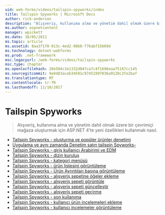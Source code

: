 ```yaml
---
uid: web-forms/videos/tailspin-spyworks/index
title: Tailspin Spyworks | Microsoft Docs
author: rick-anderson
description: "Alışveriş, kullanıma alma ve yönetim dahil olmak üzere bir çevrimiçi mağaza oluşturmak için ASP.NET 4'te yeni özellikleri kullanmak nasıl."
ms.author: aspnetcontent
manager: wpickett
ms.date: 10/05/2011
ms.topic: article
ms.assetid: 8aa371f8-913c-4ed2-98b0-f76abf15669d
ms.technology: dotnet-webforms
ms.prod: .net-framework
msc.legacyurl: /web-forms/videos/tailspin-spyworks
msc.type: chapter
ms.openlocfilehash: 28e504c3e1332d047ca7c4f1696eaaf5167cc145
ms.sourcegitcommit: 9a9483aceb34591c97451997036a9120c3fe2baf
ms.translationtype: MT
ms.contentlocale: tr-TR
ms.lasthandoff: 11/10/2017
---
```

<a name="tailspin-spyworks"></a>Tailspin Spyworks
====================
> Alışveriş, kullanıma alma ve yönetim dahil olmak üzere bir çevrimiçi mağaza oluşturmak için ASP.NET 4'te yeni özellikleri kullanmak nasıl.


- [Tailspin Spyworks - oluşturma ve popüler ürünler denetimi](tailspin-spyworks-creating-and-using-the-popular-products-control.md)
- [Uygulama ve aynı zamanda Denetim satın tailspin Spyworks-](tailspin-spyworks-implementing-and-using-the-also-purchased-control.md)
- [Tailspin Spyworks - giriş kullanıcı Arabirimi ve EDM](tailspin-spyworks-intro-ui-and-edm.md)
- [Tailspin Spyworks - dizin kuruluş](tailspin-spyworks-directory-organization.md)
- [Tailspin Spyworks - kategori menüsü](tailspin-spyworks-category-menu.md)
- [Tailspin Spyworks - ürün listesini görüntüleme](tailspin-spyworks-display-the-product-list.md)
- [Tailspin Spyworks - Ürün Ayrıntıları başına görüntüleme](tailspin-spyworks-display-per-product-details.md)
- [Tailspin Spyworks - alışveriş sepetine öğeler ekleme](tailspin-spyworks-adding-items-to-the-shopping-cart.md)
- [Tailspin Spyworks - alışveriş sepeti görüntüle](tailspin-spyworks-display-shopping-cart.md)
- [Tailspin Spyworks - alışveriş sepeti güncelleştir](tailspin-spyworks-update-the-shopping-cart.md)
- [Tailspin Spyworks - alışveriş sepeti geçirme](tailspin-spyworks-migrate-the-shopping-cart.md)
- [Tailspin Spyworks - son kullanıma](tailspin-spyworks-final-check-out.md)
- [Tailspin Spyworks - kullanıcı ürün incelemeleri ekleme](tailspin-spyworks-adding-user-product-reviews.md)
- [Tailspin Spyworks - kullanıcı incelemeler görüntüleme](tailspin-spyworks-displaying-user-reviews.md)
